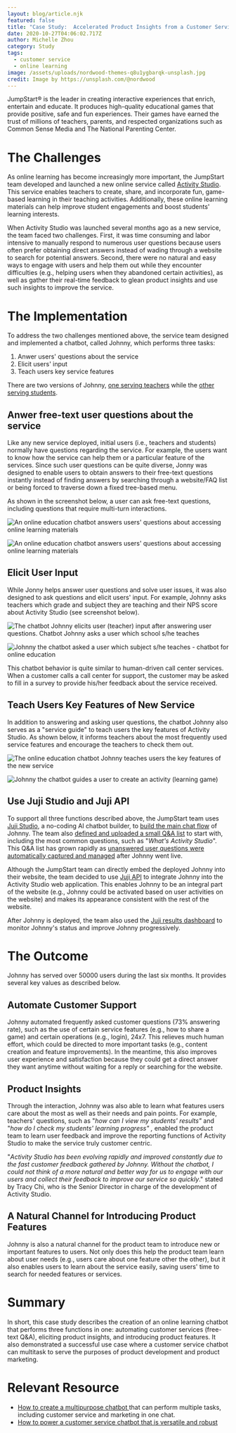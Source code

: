 ```yaml
---
layout: blog/article.njk
featured: false
title: "Case Study:  Accelerated Product Insights from a Customer Service Chatbot"
date: 2020-10-27T04:06:02.717Z
author: Michelle Zhou
category: Study
tags:
  - customer service
  - online learning
image: /assets/uploads/nordwood-themes-q8u1ygbarqk-unsplash.jpg
credit: Image by https://unsplash.com/@nordwood
---
```

JumpStart® is the leader in creating interactive experiences that enrich, entertain and educate. It produces high-quality educational games that provide positive, safe and fun experiences. Their games have earned the trust of millions of teachers, parents, and respected organizations such as Common Sense Media and The National Parenting Center.

# The Challenges

As online learning has become increasingly more important, the JumpStart team developed and launched a new online service called [Activity Studio](https://activity.jumpstart.com/#/). This  service enables teachers to create, share, and incorporate fun, game-based learning in their teaching activities. Additionally, these online learning materials can help improve student engagements and boost students' learning interests. 

When Activity Studio was launched several months ago as a new service, the team faced two challenges. First, it was time consuming and labor intensive to manually respond to numerous user questions because users often prefer obtaining direct answers instead of wading through a website to search for potential answers.  Second, there were no natural and easy ways to engage with users and help them out while they encounter difficulties (e.g., helping users when they abandoned certain activities), as well as gather their real-time feedback to glean product insights and use such insights to improve the service. 

# The Implementation

To address the two challenges mentioned above, the service team designed and implemented a chatbot, called Johnny, which performs three tasks:

1. Anwer users' questions about the service
2. Elicit users' input
3. Teach users key service features

There are two versions of Johnny, [one serving teachers](https://activity.jumpstart.com/#/jsaactivity) while the [other serving students](https://activity.jumpstart.com/#/student). 

## Anwer free-text user questions about the service

Like any new service deployed, initial users (i.e., teachers and students) normally have questions regarding the service. For example, the users want to know how the service can help them or a particular feature of the services. Since such user questions can be quite diverse, Jonny was designed to enable users to obtain answers to their free-text questions instantly instead of finding answers by searching through a website/FAQ list or being forced to traverse down a fixed tree-based menu.

As shown in the screenshot below, a user can ask free-text questions, including  questions that require multi-turn interactions. 

![An online education chatbot answers users' questions about accessing online learning materials](/assets/uploads/johnny-qa-1.png)

![An online education chatbot answers users' questions about accessing online learning materials](/assets/uploads/johnny-qa-2.png)

## Elicit User Input

While Jonny helps answer user questions and solve user issues, it was also designed to ask questions and elicit users' input. For example, Johnny asks teachers which grade and subject they are teaching and their NPS score about Activity Studio (see screenshot below).

![The chatbot Johnny elicits user (teacher) input after answering user questions. Chatbot Johnny asks a user which school s/he teaches](/assets/uploads/screen-shot-2020-11-14-at-12.20.45-pm.png)

![Johnny the chatbot asked a user which subject s/he teaches - chatbot for online education](/assets/uploads/screen-shot-2020-11-14-at-12.21.04-pm.png)

This chatbot behavior is quite similar to human-driven call center services. When a customer calls a call center for support, the customer may be asked to fill in a survey to provide his/her feedback about the service received.  

## Teach Users Key Features of New Service

In addition to answering and asking user questions, the chatbot Johnny also serves as a "service guide" to teach users the key features of Activity Studio. As shown below, it informs teachers about the most frequently used service features and encourage the teachers to check them out. 

![The online education chatbot Johnny teaches users the key features of the new service](/assets/uploads/screen-shot-2020-11-14-at-12.25.22-pm.png)

![Johnny the chatbot guides a user to create an activity (learning game)](/assets/uploads/screen-shot-2020-11-14-at-12.26.06-pm.png)

## Use Juji Studio and Juji API

To support all three functions described above, the JumpStart team uses [Juji Studio](https://juji.io/no-coding-ai-chatbot-builder/), a no-coding AI chatbot builder, to [build the main chat flow](https://juji.io/blog/a-step-to-step-guide-how-to-make-a-multi-purpose-chatbot-no-coding-required/) of Johnny. The team also [defined and uploaded a small Q&A list](https://juji.io/docs/design/#customize-qa-and-fallback) to start with, including the most common questions, such as "*What's Activity Studio*".  This Q&A list has grown rapidly as [unanswered user questions were automatically captured and managed](https://juji.io/blog/q-a-dashboard/) after Johnny went live. 

Although the JumpStart team can directly embed the deployed Johnny into their website, the team decided to use [Juji API](https://juji.io/ai-chatbot-api/) to integrate Johnny into the Activity Studio web application. This enables Johnny to be an integral part of the website (e.g., Johnny could be activated based on user activities on the website) and makes its appearance consistent with the rest of the website. 

After Johnny is deployed, the team also used the [Juji results dashboard](https://juji.io/blog/q-a-dashboard/) to monitor Johnny's status and improve Johnny progressively.  

# The Outcome

Johnny has served over 50000 users during the last six months. It provides several key values as described below.

## Automate Customer Support

Johnny automated frequently asked customer questions (73% answering rate), such as the use of certain service features (e.g., how to share a game) and certain operations (e.g., login), 24x7. This relieves much human effort, which could be directed to more important tasks (e.g., content creation and feature improvements). In the meantime, this also improves user experience and satisfaction because they could get a direct answer they want anytime without waiting for a reply or searching for the website.  

## Product Insights

Through the interaction, Johnny was also able to learn what features users care about the most as well as their needs and pain points. For example, teachers' questions, such as "*how can I view my students' results"* and "*how do I check my students' learning progress" ,* enabled the product team to learn user feedback and improve the reporting functions of Activity Studio to make the service truly customer centric. 

"*Activity Studio has been evolving rapidly and improved constantly due to the fast customer feedback gathered by Johnny. Without the chatbot, I could not think of a more natural and better way for us to engage with our users and collect their feedback to improve our service so quickly*."  stated by Tracy Chi, who is the Senior Director in charge of the development of Activity Studio. 

## A Natural Channel for Introducing Product Features

Johnny is also a natural channel for the product team to introduce new or important features to users. Not only does this help the product team learn about user needs (e.g., users care about one feature other the other), but it also enables users to learn about the service easily, saving users' time to search for needed features or services. 

# Summary

In short, this case study describes the creation of an online learning chatbot that performs three functions in one: automating customer services (free-text Q&A), eliciting product insights, and introducing product features. It also demonstrated a successful use case where a customer service chatbot can multitask to serve the purposes of product development and product marketing. 

# Relevant Resource

* [How to create a multipurpose chatbot ](https://juji.io/blog/a-step-to-step-guide-how-to-make-a-multi-purpose-chatbot-no-coding-required/)that can perform multiple tasks, including customer service and marketing in one chat.
* [How to power a customer service chatbot that is versatile and robust](https://juji.io/blog/a-step-to-step-guide-to-customer-service-chatbots-with-nlp-no-coding-required/)

[](https://juji.io/blog/a-step-to-step-guide-to-customer-service-chatbots-with-nlp-no-coding-required/)